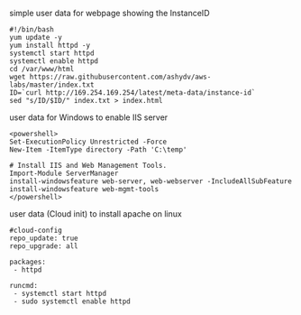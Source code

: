 simple user data for webpage showing the InstanceID

```
#!/bin/bash
yum update -y
yum install httpd -y
systemctl start httpd
systemctl enable httpd
cd /var/www/html
wget https://raw.githubusercontent.com/ashydv/aws-labs/master/index.txt
ID=`curl http://169.254.169.254/latest/meta-data/instance-id`
sed "s/ID/$ID/" index.txt > index.html
```

user data for Windows to enable IIS server

```
<powershell>
Set-ExecutionPolicy Unrestricted -Force
New-Item -ItemType directory -Path 'C:\temp'
 
# Install IIS and Web Management Tools.
Import-Module ServerManager
install-windowsfeature web-server, web-webserver -IncludeAllSubFeature
install-windowsfeature web-mgmt-tools
</powershell>
```

user data (Cloud init) to install apache on linux

```
#cloud-config
repo_update: true
repo_upgrade: all

packages:
 - httpd

runcmd:
 - systemctl start httpd
 - sudo systemctl enable httpd
```
